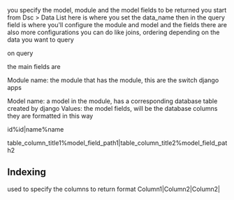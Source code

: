 
you specify the  model, module   and the model fields to be returned
you start from Dsc > Data List
here is where you set the data_name then in the query field is where you'll configure the module and model
and the fields
there are also more configurations you can do like joins, ordering depending on the data you want to query

on query 

the main fields are 

Module name: the module that has the module, this are the switch django apps 

Model name: a model in the module, has a corresponding database table created by django
Values: the model fields, will be the database columns 
they are formatted in this way 

id%id|name%name

table_column_title1%model_field_path1|table_column_title2%model_field_path2

## Indexing
used to specify the columns to return
format Column1|Column2|Column2|
